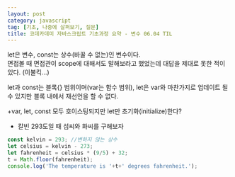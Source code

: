 ```yaml
---
layout: post
category: javascript
tag: [기초, 나중에 살펴보기, 질문]
title: 코데카데미 자바스크립트 기초과정 요약 - 변수 06.04 TIL
---
```


let은 변수, const는 상수(바꿀 수 없는)인 변수이다.  
면접볼 때 면접관이 scope에 대해서도 말해보라고 했었는데 대답을 제대로 못한 적이 있다. (이불킥...)

<div class="message">
let과 const는 블록{} 범위이며(var는 함수 범위), let은 var와 마찬가지로 업데이트 될 수 있지만 블록 내에서 재선언을 할 수 없다.  
</div>

+var, let, const 모두 호이스팅되지만 let만 초기화(initialize)한다?



* 칼빈 293도일 때 섭씨와 화씨를 구해보자

```javascript
const kelvin = 293; //변하지 않는 상수
let celsius = kelvin - 273;
let fahrenheit = celsius * (9/5) + 32;
t = Math.floor(fahrenheit);
console.log('The temperature is '+t+' degrees fahrenheit.');
```


